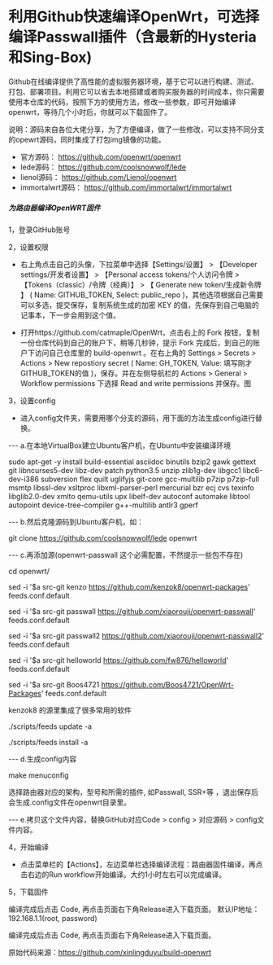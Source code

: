 
# 利用Github快速编译OpenWrt，可选择编译Passwall插件（含最新的Hysteria和Sing-Box)

Github在线编译提供了高性能的虚拟服务器环境，基于它可以进行构建、测试、打包、部署项目。利用它可以省去本地搭建或者购买服务器的时间成本，你只需要使用本仓库的代码，按照下方的使用方法，修改一些参数，即可开始编译openwrt，等待几个小时后，你就可以下载固件了。

说明：源码来自各位大佬分享，为了方便编译，做了一些修改，可以支持不同分支的opewrt源码，同时集成了打包img镜像的功能。

- 官方源码：    https://github.com/openwrt/openwrt      
- lede源码：    https://github.com/coolsnowwolf/lede  
- lienol源码：  https://github.com/Lienol/openwrt 
- immortalwrt源码： https://github.com/immortalwrt/immortalwrt

##### 为路由器编译OpenWRT固件 ####

1，登录GitHub账号

2，设置权限

- 右上角点击自己的头像，下拉菜单中选择【Settings/设置】 > 【Developer settings/开发者设置】 > 【Personal access tokens/个人访问令牌 > 【Tokens（classic）/令牌（经典）】 > 【 Generate new token/生成新令牌 】 ( Name: GITHUB_TOKEN, Select: public_repo )，其他选项根据自己需要可以多选，提交保存，复制系统生成的加密 KEY 的值，先保存到自己电脑的记事本，下一步会用到这个值。

- 打开https://github.com/catmaple/OpenWrt，点击右上的 Fork 按钮，复制一份仓库代码到自己的账户下，稍等几秒钟，提示 Fork 完成后，到自己的账户下访问自己仓库里的 build-openwrt 。在右上角的 Settings > Secrets > Actions > New repostiory secret ( Name: GH_TOKEN, Value: 填写刚才GITHUB_TOKEN的值 )，保存。并在左侧导航栏的 Actions > General > Workflow permissions 下选择 Read and write permissions 并保存。图

3，设置config
- 进入config文件夹，需要用哪个分支的源码，用下面的方法生成config进行替换。

--- a.在本地VirtualBox建立Ubuntu客户机，在Ubuntu中安装编译环境

sudo apt-get -y install build-essential asciidoc binutils bzip2 gawk gettext git libncurses5-dev libz-dev patch python3.5 unzip zlib1g-dev libgcc1 libc6-dev-i386 subversion flex quilt uglifyjs git-core gcc-multilib p7zip p7zip-full msmtp libssl-dev xsltproc libxml-parser-perl mercurial bzr ecj cvs texinfo libglib2.0-dev xmlto qemu-utils upx libelf-dev autoconf automake libtool autopoint device-tree-compiler g++-multilib antlr3 gperf

--- b.然后克隆源码到Ubuntu客户机，如：

git clone https://github.com/coolsnowwolf/lede openwrt

--- c.再添加源(openwrt-passwall 这个必需配置，不然提示一些包不存在)

cd openwrt/

sed -i '$a src-git kenzo https://github.com/kenzok8/openwrt-packages' feeds.conf.default

sed -i '$a src-git passwall https://github.com/xiaorouji/openwrt-passwall' feeds.conf.default

sed -i '$a src-git passwall2 https://github.com/xiaorouji/openwrt-passwall2' feeds.conf.default

sed -i '$a src-git helloworld https://github.com/fw876/helloworld' feeds.conf.default

sed -i '$a src-git Boos4721 https://github.com/Boos4721/OpenWrt-Packages' feeds.conf.default

kenzok8 的源里集成了很多常用的软件

./scripts/feeds update -a

./scripts/feeds install -a

--- d.生成config内容

make menuconfig

选择路由器对应的架构，型号和所需的插件, 如Passwall, SSR+等 ，退出保存后会生成.config文件在openwrt目录里。

--- e.拷贝这个文件内容，替换GitHub对应Code > config > 对应源码 > config文件内容。
 
   
4，开始编译
 
 - 点击菜单栏的【Actions】，左边菜单栏选择编译流程：路由器固件编译，再点击右边的Run workflow开始编译。大约1小时左右可以完成编译。


 5，下载固件
 
   编译完成后点击 Code, 再点击页面右下角Release进入下载页面。
   默认IP地址：192.168.1.1(root, password)

 编译完成后点击 Code, 再点击页面右下角Release进入下载页面。

原始代码来源：https://github.com/xinlingduyu/build-openwrt
